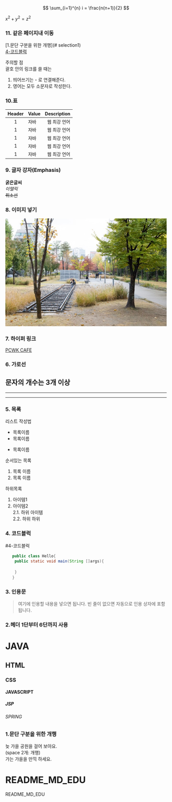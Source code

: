 $$
\sum_{i=1}^{n} i = \frac{n(n+1)}{2}
$$

$x^2 + y^2 = z^2$


### 11. 같은 페이지내 이동
[1.문단 구분을 위한 개행](# selection1)  
[4-코드블럭](#4-코드블럭)  


주의할 점  
괄호 안의 링크를 쓸 때는  
1. 띄어쓰기는 - 로 연결해준다.  
2. 영어는 모두 소문자로 작성한다.  

### 10.표  
|Header|Value|Description|
|:-------:|:-------|-------:|
|1|자바|웹 최강 언어|
|1|자바|웹 최강 언어|
|1|자바|웹 최강 언어|
|1|자바|웹 최강 언어|
|1|자바|웹 최강 언어|

### 9. 글자 강자(Emphasis)
**굵은글씨**  
*이탤릭*  
~~취소선~~  


### 8. 이미지 넣기

![가을](https://github.com/hykim-king/README_MD_EDU/blob/main/doc/imgs/hong.jpg "연트랄 파크")
### 7. 하이퍼 링크
[PCWK CAFE](https://cafe.daum.net/pcwk "설명문구")

### 6. 가로선
문자의 개수는 3개 이상
---
***
----


### 5. 목록
리스트 작성법  
* 목록이름
* 목록이름  
+ 목록이름  

순서있는 목록  
1. 목록 이름
2. 목록 이름

하위목록  
1. 아이템1
2. 아이템2  
2.1. 하위 아이템  
2.2. 하위 하위

### 4. 코드블럭
#4-코드블럭
```JAVA
   public class Hello{
    public static void main(String []args){
    
    }
   }
```

### 3. 인용문
> 여기에 인용할 내용을 넣으면 됩니다.
> 빈 줄이 없으면 자동으로 인용 상자에 포함 됩니다.


### 2.헤더 1단부터 6단까지 사용
# JAVA
## HTML
### CSS
#### JAVASCRIPT
##### JSP
###### SPRING

### 1.문단 구분을 위한 개행
늦 가을 공원을 걸어 보아요.  
(space 2개: 개행)  
가는 가을을 만끽 하세요. 

# README_MD_EDU 
README_MD_EDU


 

















